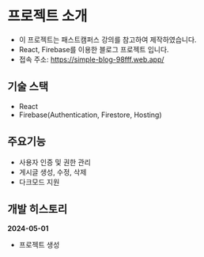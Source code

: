 # 프로젝트 소개

- 이 프로젝트는 패스트캠퍼스 강의를 참고하여 제작하였습니다.
- React, Firebase를 이용한 블로그 프로젝트 입니다.
- 접속 주소: https://simple-blog-98fff.web.app/




## 기술 스택

- React
- Firebase(Authentication, Firestore, Hosting)

## 주요기능

- 사용자 인증 및 권한 관리
- 게시글 생성, 수정, 삭제
- 다크모드 지원

## 개발 히스토리

**2024-05-01**

- 프로젝트 생성
